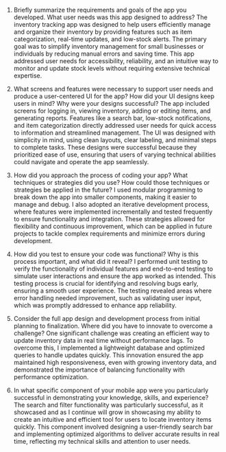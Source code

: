 1. Briefly summarize the requirements and goals of the app you developed. What user needs was this app designed to address?
The inventory tracking app was designed to help users efficiently manage and organize their inventory by providing features such as item categorization, real-time updates, and low-stock alerts. The primary goal was to simplify inventory management for small businesses or individuals by reducing manual errors and saving time. This app addressed user needs for accessibility, reliability, and an intuitive way to monitor and update stock levels without requiring extensive technical expertise.

2. What screens and features were necessary to support user needs and produce a user-centered UI for the app? How did your UI designs keep users in mind? Why were your designs successful?
The app included screens for logging in, viewing inventory, adding or editing items, and generating reports. Features like a search bar, low-stock notifications, and item categorization directly addressed user needs for quick access to information and streamlined management. The UI was designed with simplicity in mind, using clean layouts, clear labeling, and minimal steps to complete tasks. These designs were successful because they prioritized ease of use, ensuring that users of varying technical abilities could navigate and operate the app seamlessly.

3. How did you approach the process of coding your app? What techniques or strategies did you use? How could those techniques or strategies be applied in the future?
I used modular programming to break down the app into smaller components, making it easier to manage and debug. I also adopted an iterative development process, where features were implemented incrementally and tested frequently to ensure functionality and integration. These strategies allowed for flexibility and continuous improvement, which can be applied in future projects to tackle complex requirements and minimize errors during development.

4. How did you test to ensure your code was functional? Why is this process important, and what did it reveal?
I performed unit testing to verify the functionality of individual features and end-to-end testing to simulate user interactions and ensure the app worked as intended. This testing process is crucial for identifying and resolving bugs early, ensuring a smooth user experience. The testing revealed areas where error handling needed improvement, such as validating user input, which was promptly addressed to enhance app reliability.

5. Consider the full app design and development process from initial planning to finalization. Where did you have to innovate to overcome a challenge?
One significant challenge was creating an efficient way to update inventory data in real time without performance lags. To overcome this, I implemented a lightweight database and optimized queries to handle updates quickly. This innovation ensured the app maintained high responsiveness, even with growing inventory data, and demonstrated the importance of balancing functionality with performance optimization.

6. In what specific component of your mobile app were you particularly successful in demonstrating your knowledge, skills, and experience?
The search and filter functionality was particularly successful, as it showcased and as I continue will grow in showcasing my ability to create an intuitive and efficient tool for users to locate inventory items quickly. This component involved designing a user-friendly search bar and implementing optimized algorithms to deliver accurate results in real time, reflecting my technical skills and attention to user needs.
